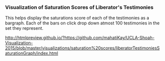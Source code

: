 
### Visualization of Saturation Scores of Liberator's Testimonies

This helps display the saturations score of each of the testimonies as a bargraph.
Each of the bars on click drop down atmost 100 testimonies in the set they represent. 

http://htmlpreview.github.io/?https://github.com/mahatiKay/UCLA-Shoah-Visualization-2015/blob/master/visualizations/saturation%20scores/liberatorTestimoniesSaturationGraph/index.html